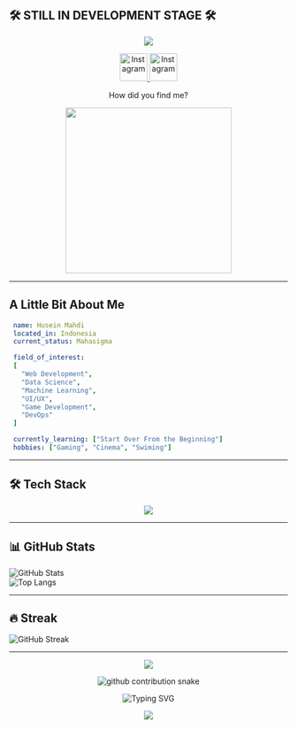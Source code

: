 <!-- Banner -->
## 🛠 STILL IN DEVELOPMENT STAGE 🛠
<p align="center">
  <img src="https://capsule-render.vercel.app/api?type=blur&color=auto&height=300&section=header&text=HusH%20Exist&fontSize=90" />
</p>

<!-- Social links -->
<p align="center">
  <a href="https://instagram.com/hussseinn_" target="_blank">
    <img width="50" height="50" alt="Instagram" 
         src="https://github.com/user-attachments/assets/0cf7c2da-bdee-45cf-9e71-ddba2b3994db" />
  </a>
    <a href="https://instagram.com/hussseinn_" target="_blank">
    <img width="50" height="50" alt="Instagram" 
         src="https://github.com/user-attachments/assets/0cf7c2da-bdee-45cf-9e71-ddba2b3994db" />
  </a>
</p>

<p align="center">How did you find me?</p>

<!-- GIF -->
<p align="center">
  <img src="https://media.giphy.com/media/LRVnPYqM8DLag/giphy.gif" width="300" />
</p>

---

## A Little Bit About Me
 ```yaml
  name: Husein Mahdi
  located_in: Indonesia
  current_status: Mahasigma

  field_of_interest:
  [
    "Web Development",
    "Data Science",
    "Machine Learning",
    "UI/UX",
    "Game Development",
    "DevOps"
  ]

  currently_learning: ["Start Over From the Beginning"]
  hobbies: ["Gaming", "Cinema", "Swiming"]
 ```

---

## 🛠 Tech Stack
<p align="center">
  <img src="https://skillicons.dev/icons?i=html,css,js,python,linux,git" />
</p>

---

## 📊 GitHub Stats
![GitHub Stats](https://github-readme-stats.vercel.app/api?username=HusHexist&show_icons=true&theme=tokyonight)  
![Top Langs](https://github-readme-stats.vercel.app/api/top-langs/?username=HusHexist&layout=compact&theme=tokyonight)

---

## 🔥 Streak
![GitHub Streak](https://streak-stats.demolab.com?user=HusHexist&theme=tokyonight&hide_border=true)

---

<!--![Visitors](https://visitor-badge.laobi.icu/badge?page_id=HusHexist.HusHexist)

---->

<p align="center">
  <a href="https://spotify-github-profile.kittinanx.com/api/view?uid=fsiydt22avuxcnr9xuxyalws6&redirect=true">
    <img src="https://spotify-github-profile.kittinanx.com/api/view?uid=fsiydt22avuxcnr9xuxyalws6&cover_image=true&theme=spotify-embed&show_offline=false&background_color=121212&interchange=false&mode=dark&bar_color=53b14f&bar_color_cover=true">
  </a>
</p>
<p align="center">
  <picture>
    <source media="(prefers-color-scheme: dark)" srcset="https://raw.githubusercontent.com/HusHexist/HusHexist/output/snake-dark.svg" />
    <source media="(prefers-color-scheme: light)" srcset="https://raw.githubusercontent.com/HusHexist/HusHexist/output/snake-light.svg" />
    <img alt="github contribution snake" src="https://raw.githubusercontent.com/HusHexist/HusHexist/output/snake-dark.svg" />
  </picture>
</p>

<p align="center">
  <img src="https://readme-typing-svg.herokuapp.com?font=Fira+Code&size=24&duration=4000&pause=1000&color=58A6FF&center=true&vCenter=true&width=500&lines=Thanks+for+visiting!;Come+back+soon+%F0%9F%98%8A;Stay+awesome+and+keep+coding!" alt="Typing SVG" />
</p>

<p align="center">
  <img src="https://capsule-render.vercel.app/api?type=waving&color=0:58A6FF,100:FF79C6&height=120&section=footer" />
</p>

